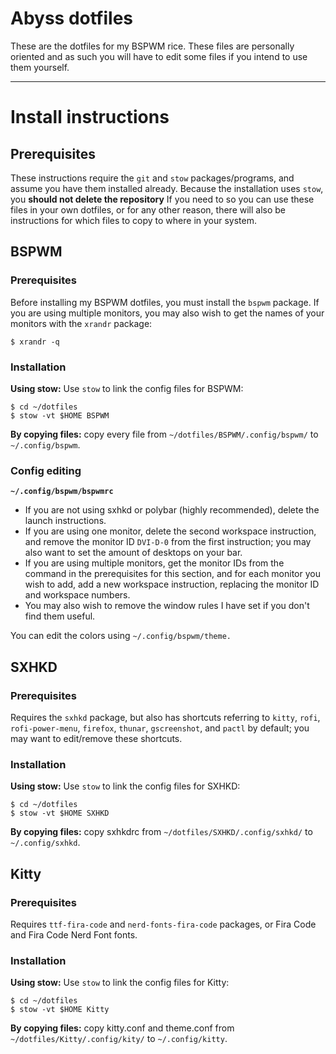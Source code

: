 # Abyss dotfiles

These are the dotfiles for my BSPWM rice. 
These files are personally oriented and as such you will have to edit some files if you intend to use them yourself.

---

# Install instructions

## Prerequisites
These instructions require the `git` and `stow` packages/programs, and assume you have them installed already.
Because the installation uses `stow`, you **should not delete the repository** If you need to so you can use these files in your own dotfiles, or for any other reason, there will also be instructions for which files to copy to where in your system. 

## BSPWM
### Prerequisites
Before installing my BSPWM dotfiles, you must install the `bspwm` package. If you are using multiple monitors, you may also wish to get the names of your monitors with the `xrandr` package:

```
$ xrandr -q
```

### Installation
**Using stow:** Use `stow` to link the config files for BSPWM:
```
$ cd ~/dotfiles
$ stow -vt $HOME BSPWM
```
**By copying files:** copy every file from `~/dotfiles/BSPWM/.config/bspwm/` to `~/.config/bspwm`.

### Config editing
**`~/.config/bspwm/bspwmrc`**
- If you are not using sxhkd or polybar (highly recommended), delete the launch instructions.
- If you are using one monitor, delete the second workspace instruction, and remove the monitor ID `DVI-D-0` from the first instruction; you may also want to set the amount of desktops on your bar.
- If you are using multiple monitors, get the monitor IDs from the command in the prerequisites for this section, and for each monitor you wish to add, add a new workspace instruction, replacing the monitor ID and workspace numbers.
- You may also wish to remove the window rules I have set if you don't find them useful.

You can edit the colors using `~/.config/bspwm/theme.`

## SXHKD
### Prerequisites
Requires the `sxhkd` package, but also has shortcuts referring to `kitty`, `rofi`, `rofi-power-menu`, `firefox`, `thunar`, `gscreenshot`, and `pactl` by default; you may want to edit/remove these shortcuts.

### Installation
**Using stow:** Use `stow` to link the config files for SXHKD:
```
$ cd ~/dotfiles
$ stow -vt $HOME SXHKD
```
**By copying files:** copy sxhkdrc from `~/dotfiles/SXHKD/.config/sxhkd/` to `~/.config/sxhkd`.

## Kitty
### Prerequisites
Requires `ttf-fira-code` and `nerd-fonts-fira-code` packages, or Fira Code and Fira Code Nerd Font fonts.

### Installation
**Using stow:** Use `stow` to link the config files for Kitty:
```
$ cd ~/dotfiles
$ stow -vt $HOME Kitty
```
**By copying files:** copy kitty.conf and theme.conf from `~/dotfiles/Kitty/.config/kity/` to `~/.config/kitty`.
